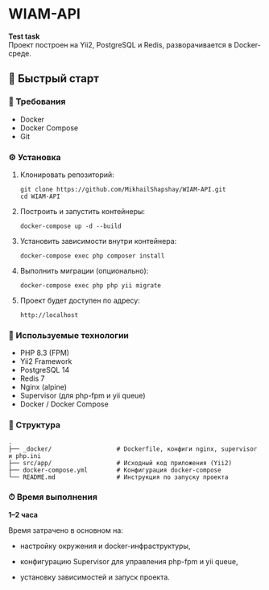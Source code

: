 # WIAM-API

**Test task**  
Проект построен на Yii2, PostgreSQL и Redis, разворачивается в Docker-среде.

## 🚀 Быстрый старт

### 🔧 Требования

- Docker
- Docker Compose
- Git

### ⚙️ Установка

1. Клонировать репозиторий:
   ```
   git clone https://github.com/MikhailShapshay/WIAM-API.git
   cd WIAM-API
   ```
2. Построить и запустить контейнеры:
   ```
   docker-compose up -d --build
   ```

3. Установить зависимости внутри контейнера:
    ```
    docker-compose exec php composer install
    ```

4. Выполнить миграции (опционально):
   ```
   docker-compose exec php php yii migrate
   ```
5. Проект будет доступен по адресу:
   ```
   http://localhost
   ```
### 🐘 Используемые технологии
- PHP 8.3 (FPM)
- Yii2 Framework
- PostgreSQL 14
- Redis 7
- Nginx (alpine)
- Supervisor (для php-fpm и yii queue)
- Docker / Docker Compose

### 📂 Структура
   ```
.
├── _docker/                  # Dockerfile, конфиги nginx, supervisor и php.ini
├── src/app/                  # Исходный код приложения (Yii2)
├── docker-compose.yml        # Конфигурация docker-compose
└── README.md                 # Инструкция по запуску проекта
   ```

### ⏱ Время выполнения
**1–2 часа**

Время затрачено в основном на:

- настройку окружения и docker-инфраструктуры,

- конфигурацию Supervisor для управления php-fpm и yii queue,

- установку зависимостей и запуск проекта.
